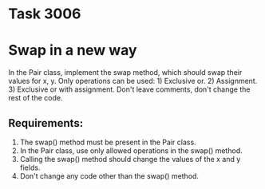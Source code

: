 # Task 3006
# Swap in a new way

In the Pair class, implement the swap method, which should swap their values for x, y.
Only operations can be used:
	1) Exclusive or.
	2) Assignment.
	3) Exclusive or with assignment.
Don't leave comments, don't change the rest of the code.


## Requirements:
1. The swap() method must be present in the Pair class.
2. In the Pair class, use only allowed operations in the swap() method.
3. Calling the swap() method should change the values of the x and y fields.
4. Don't change any code other than the swap() method.
